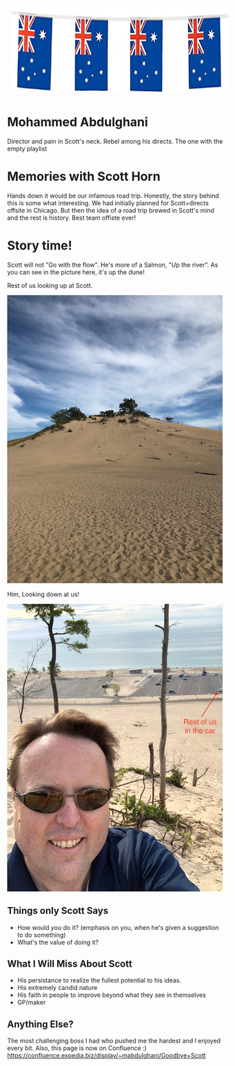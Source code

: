 <img src="images/aussie.jpg" alt="A Flag" style="float:center; margin:10px;" width="100%" height="200"/>

# Mohammed Abdulghani
Director and pain in Scott's neck. Rebel among his directs. The one with the empty playlist

# Memories with Scott Horn
Hands down it would be our infamous road trip. Honestly, the story behind this is some what interesting. We had initially planned for Scott+directs offsite in Chicago. But then the idea of a road trip brewed in Scott's mind and the rest is history. Best team offiste ever!

# Story time!
Scott will not "Go with the flow". He's more of a Salmon, "Up the river". As you can see in the picture here, it's up the dune!

Rest of us looking up at Scott.

![](../images/dune1.png)

Him, Looking down at us!

![](../images/dune2.png)

## Things only Scott Says

- How would *you* do it? (emphasis on you, when he's given a suggestion to do something) 
- What's the value of doing it?

## What I Will Miss About Scott
- His persistance to realize the fullest potential to his ideas.
- His extremely candid nature
- His faith in people to improve beyond what they see in themselves
- GP/maker 


## Anything Else?
The most challenging boss I had who pushed me the hardest and I enjoyed every bit. Also, this page is now on Confluence :) https://confluence.expedia.biz/display/~mabdulghani/Goodbye+Scott

